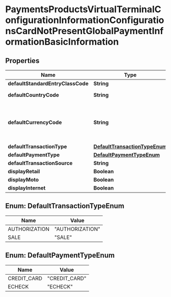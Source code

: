 
# PaymentsProductsVirtualTerminalConfigurationInformationConfigurationsCardNotPresentGlobalPaymentInformationBasicInformation

## Properties
Name | Type | Description | Notes
------------ | ------------- | ------------- | -------------
**defaultStandardEntryClassCode** | **String** |  |  [optional]
**defaultCountryCode** | **String** | ISO 4217 format |  [optional]
**defaultCurrencyCode** | **String** | Three-character [ISO Standard Currency Codes.](http://apps.cybersource.com/library/documentation/sbc/quickref/currencies.pdf) |  [optional]
**defaultTransactionType** | [**DefaultTransactionTypeEnum**](#DefaultTransactionTypeEnum) |  |  [optional]
**defaultPaymentType** | [**DefaultPaymentTypeEnum**](#DefaultPaymentTypeEnum) |  |  [optional]
**defaultTransactionSource** | **String** |  |  [optional]
**displayRetail** | **Boolean** |  |  [optional]
**displayMoto** | **Boolean** |  |  [optional]
**displayInternet** | **Boolean** |  |  [optional]


<a name="DefaultTransactionTypeEnum"></a>
## Enum: DefaultTransactionTypeEnum
Name | Value
---- | -----
AUTHORIZATION | &quot;AUTHORIZATION&quot;
SALE | &quot;SALE&quot;


<a name="DefaultPaymentTypeEnum"></a>
## Enum: DefaultPaymentTypeEnum
Name | Value
---- | -----
CREDIT_CARD | &quot;CREDIT_CARD&quot;
ECHECK | &quot;ECHECK&quot;



